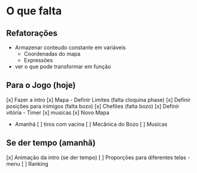 # O que falta

## Refatorações

- Armazenar conteudo constante em variáveis
  - Coordenadas do mapa
  - Expressões
- ver o que pode transformar em função

## Para o Jogo (hoje)

[x] Fazer a intro
[x] Mapa - Definir Limites (falta cloquina phase)
[x] Definir posições para inimigos (falta bozo)
[x] Chefões (falta bozo)
[x] Definir vitória - Timer
[x] musicas
[x] Novo Mapa

- Amanhã
  [ ] tiros com vacina
  [ ] Mecânica do Bozo
  [ ] Musicas

## Se der tempo (amanhã)

[x] Animação da intro (se der tempo)
[ ] Proporções para diferentes telas - menu
[ ] Ranking

